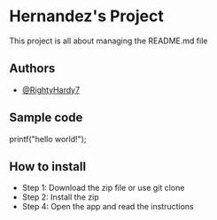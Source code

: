 # Hernandez's Project
This project is all about managing the README.md file
## Authors
* [@RightyHardy7](https://github.com/RightyHardy7)
## Sample code
printf("hello world!");
## How to install 
- Step 1: Download the zip file or use git clone
- Step 2: Install the zip
- Step 4: Open the app and read the instructions 